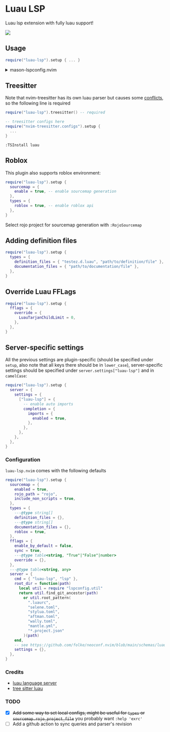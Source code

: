 # Luau LSP
Luau lsp extension with fully luau support!

![](https://i.gyazo.com/c91af237f64ca4c81f4732334050dd0e.gif)

## Usage
```lua
require("luau-lsp").setup { ... }
```
<details>
<summary>mason-lspconfig.nvim</summary>

```lua
require("mason-lspconfig").setup_handlers {
  luau_lsp = function()
    require("luau-lsp").setup {
      server = { -- options passed to `require("lspconfig").luau_lsp.setup`
        filetypes = { "lua", "luau" }, -- default is { "luau" }
        settings = {
          ["luau-lsp"] = {
            ...,
          },
        },
      },
    }
  end,
}
```
</details>

## Treesitter
Note that nvim-treesitter has its own luau parser but causes some [conflicts](https://github.com/polychromatist/tree-sitter-luau#note-on-the-neovim-case), so the following line is required
```lua
require("luau-lsp").treesitter() -- required

-- treesitter configs here
require("nvim-treesitter.configs").setup {
  ...
}
```
`:TSInstall luau`

## Roblox
This plugin also supports roblox environment:
```lua
require("luau-lsp").setup {
  sourcemap = {
    enable = true, -- enable sourcemap generation
  },
  types = {
    roblox = true, -- enable roblox api
  },
}
```

Select rojo project for sourcemap generation with
`:RojoSourcemap`

## Adding definition files
```lua
require("luau-lsp").setup {
  types = {
    definition_files = { "testez.d.luau", "path/to/definition/file" },
    documentation_files = { "path/to/documentation/file" },
  },
}
```

## Override Luau FFLags
```lua
require("luau-lsp").setup {
  fflags = {
    override = {
      LuauTarjanChildLimit = 0,
    },
  },
}
```

## Server-specific settings
All the previous settings are plugin-specific (should be specified under `setup`, also note that all keys there should be in `lower_case`), server-specific settings should be specified under `server.settings["luau-lsp"]` and in `camelCase`:
```lua
require("luau-lsp").setup {
  server = {
    settings = {
      ["luau-lsp"] = {
        -- enable auto imports
        completion = {
          imports = {
            enabled = true,
          },
        },
      },
    },
  },
}
```

### Configuration
`luau-lsp.nvim` comes with the following defaults
```lua
require("luau-lsp").setup {
  sourcemap = {
    enabled = true,
    rojo_path = "rojo",
    include_non_scripts = true,
  },
  types = {
    ---@type string[]
    definition_files = {},
    ---@type string[]
    documentation_files = {},
    roblox = true,
  },
  fflags = {
    enable_by_default = false,
    sync = true,
    ---@type table<string, "True"|"False"|number>
    override = {},
  },
  ---@type table<string, any>
  server = {
    cmd = { "luau-lsp", "lsp" },
    root_dir = function(path)
      local util = require "lspconfig.util"
      return util.find_git_ancestor(path)
        or util.root_pattern(
          ".luaurc",
          "selene.toml",
          "stylua.toml",
          "aftman.toml",
          "wally.toml",
          "mantle.yml",
          "*.project.json"
        )(path)
    end,
    -- see https://github.com/folke/neoconf.nvim/blob/main/schemas/luau_lsp.json
    settings = {},
  },
}
```

### Credits
* [luau language server](https://github.com/JohnnyMorganz/luau-lsp/)
* [tree sitter luau](https://github.com/polychromatist/tree-sitter-luau)

### TODO
- [x] ~~Add some way to set local configs, might be useful for `types` or `sourcemap.rojo_project_file`~~ you probably want `:help 'exrc'`
- [ ] Add a github action to sync queries and parser's revision
